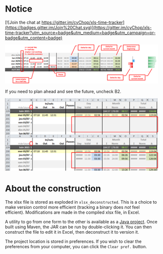 # Notice

[![Join the chat at https://gitter.im/cyChop/xls-time-tracker](https://badges.gitter.im/Join%20Chat.svg)](https://gitter.im/cyChop/xls-time-tracker?utm_source=badge&utm_medium=badge&utm_campaign=pr-badge&utm_content=badge)

![General use of the time tracker](notice-general.png)

If you need to plan ahead and see the future, uncheck B2.

![Planification mode](notice-future.png)

# About the construction

The xlsx file is stored as exploded in `xlsx_deconstructed`. This is a choice to make version control more efficient (tracking a binary does _not_ feel efficient). Modifications are made in the compiled xlsx file, in Excel.

A utility to go from one form to the other is available as a [Java project](https://github.com/cyChop/xls-time-tracker-construct). Once built using Maven, the JAR can be run by double-clicking it. You can then construct the file to edit it in Excel, then deconstruct it to version it.

The project location is stored in preferences. If you wish to clear the preferences from your computer, you can click the `Clear pref.` button.
